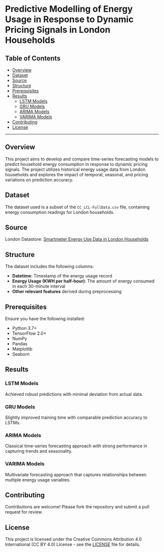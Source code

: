 # Predictive Modelling of Energy Usage in Response to Dynamic Pricing Signals in London Households

## Table of Contents
- [Overview](#overview)
- [Dataset](#dataset)
- [Source](#source)
- [Structure](#structure)
- [Prerequisites](#prerequisites)
- [Results](#results)
  - [LSTM Models](#lstm-models)
  - [GRU Models](#gru-models)
  - [ARIMA Models](#arima-models)
  - [VARIMA Models](#varima-models)
- [Contributing](#contributing)
- [License](#license)

---

## Overview
This project aims to develop and compare time-series forecasting models to predict household energy consumption in response to dynamic pricing signals. The project utilizes historical energy usage data from London households and explores the impact of temporal, seasonal, and pricing variations on prediction accuracy.

## Dataset
The dataset used is a subset of the `CC_LCL-FullData.csv` file, containing energy consumption readings for London households.

## Source
London Datastore: [Smartmeter Energy Use Data in London Households](https://data.london.gov.uk/dataset/smartmeter-energy-use-data-in-london-households)

## Structure
The dataset includes the following columns:
- **Datetime**: Timestamp of the energy usage record
- **Energy Usage (KWH per half-hour)**: The amount of energy consumed in each 30-minute interval
- **Other relevant features** derived during preprocessing

## Prerequisites
Ensure you have the following installed:

- Python 3.7+
- TensorFlow 2.0+
- NumPy
- Pandas
- Matplotlib
- Seaborn

## Results
### LSTM Models
Achieved robust predictions with minimal deviation from actual data.

### GRU Models
Slightly improved training time with comparable prediction accuracy to LSTMs.

### ARIMA Models
Classical time-series forecasting approach with strong performance in capturing trends and seasonality.

### VARIMA Models
Multivariate forecasting approach that captures relationships between multiple energy usage variables.

## Contributing
Contributions are welcome! Please fork the repository and submit a pull request for review.

## License
This project is licensed under the Creative Commons Attribution 4.0 International (CC BY 4.0) License - see the [LICENSE](LICENSE) file for details.

